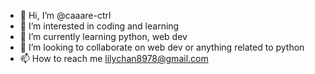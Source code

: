 - 👋 Hi, I’m @caaare-ctrl
- 👀 I’m interested in coding and learning
- 🌱 I’m currently learning python, web dev
- 💞️ I’m looking to collaborate on web dev or anything related to python
- 📫 How to reach me lilychan8978@gmail.com

<!---
caaare-ctrl/caaare-ctrl is a ✨ special ✨ repository because its `README.md` (this file) appears on your GitHub profile.
You can click the Preview link to take a look at your changes.
--->
